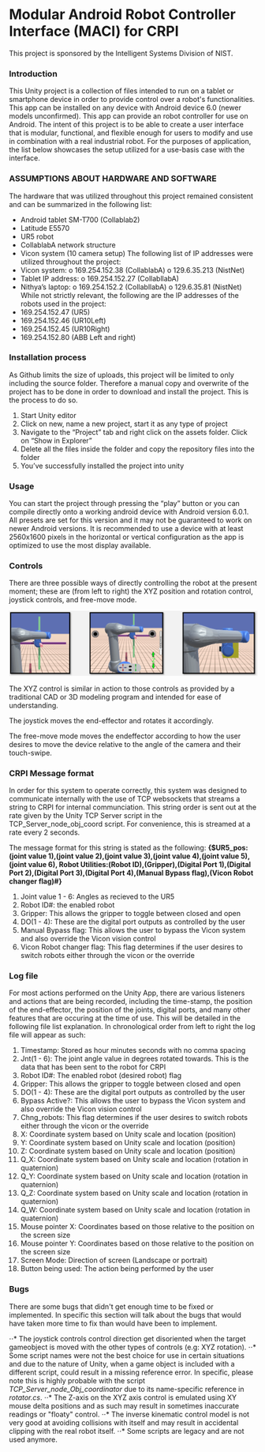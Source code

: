 # Modular Android Robot Controller Interface (MACI) for CRPI 
This project is sponsored by the Intelligent Systems Division of NIST.

### Introduction 
This Unity project is a collection of files intended to run on a tablet or smartphone device in order to provide control over a robot's functionalities. This app can be installed on any device with Android device 6.0 (newer models unconfirmed).
This app can provide an robot controller for use on Android. The intent of this project is to be able to create a user interface that is modular, functional, and flexible enough for users to modify and use in combination with a real industrial 
robot. For the purposes of application, the list below showcases the setup utilized for a use-basis case with the interface. 

### ASSUMPTIONS ABOUT HARDWARE AND SOFTWARE
The hardware that was utilized throughout this project remained consistent and can be summarized in the following list: 
-	Android tablet SM-T700 (Collablab2) 
-	Latitude E5570  
-	UR5 robot
-	CollablabA network structure
-	Vicon system (10 camera setup) 
The following list of IP addresses were utilized throughout the project: 
-	Vicon system:
o	169.254.152.38 (CollablabA)
o	129.6.35.213 (NistNet) 
-	Tablet IP address:
o	169.254.152.27 (CollabllabA)
-	Nithya’s laptop:
o	169.254.152.2 (CollabllabA)
o	129.6.35.81 (NistNet) 
While not strictly relevant, the following are the IP addresses of the robots used in the project: 
-	169.254.152.47 (UR5) 
-	169.254.152.46 (UR10Left) 
-	169.254.152.45 (UR10Right)
-	169.254.152.80 (ABB Left and right) 

### Installation process

As Github limits the size of uploads, this project will be limited to only including the source folder. Therefore a manual copy and overwrite of the project has to be done in order to download and install the project. This is the process to do so. 
1.	Start Unity editor
2.	Click on new, name a new project, start it as any type of project 
3.	Navigate to the “Project” tab and right click on the assets folder. Click on “Show in Explorer” 
4.	Delete all the files inside the folder and copy the repository files into the folder
5.	You’ve successfully installed the project into unity

### Usage
You can start the project through pressing the “play” button or you can compile directly onto a working android device with Android version 6.0.1. All presets are set for this version and it may not be guaranteed to work on newer Android versions. It is recommended to use a device with at least 2560x1600 pixels in the horizontal or vertical configuration as the app is optimized to use the most display available. 

### Controls

There are three possible ways of directly controlling the robot at the present moment; these are (from left to right) the XYZ position and rotation control, joystick controls, and free-move mode.  

![alt text](https://raw.githubusercontent.com/OvercodedStack/CRPI-UI-DOCUMENTATION-Summer-of-2019/master/Images/Control%20schemes.PNG)

The XYZ control is similar in action to those controls as provided by a traditional CAD or 3D modeling program and intended for ease of understanding. 

The joystick moves the end-effector and rotates it accordingly.

The free-move mode moves the endeffector according to how the user desires to move the device relative to the angle of the camera and their touch-swipe. 

### CRPI Message format
In order for this system to operate correctly, this system was designed to communicate internally with the use of TCP websockets that streams a string to CRPI for internal communciation. 
This string order is sent out at the rate given by the Unity TCP Server script in the TCP_Server_node_obj_coord script. For convenience, this is streamed at a rate every 2 seconds. 

The message format for this string is stated as the following: 
__{$UR5_pos:(joint value 1),(joint value 2),(joint value 3),(joint value 4),(joint value 5),(joint value 6), Robot Utilities:(Robot ID),(Gripper),(Digital Port 1),(Digital Port 2),(Digital Port 3),(Digital Port 4),(Manual Bypass flag),(Vicon Robot changer flag)#}__

1. Joint value 1 - 6: Angles as recieved to the UR5
2. Robot ID#: the enabled robot
4. Gripper: This allows the gripper to toggle between closed and open 
5. DO(1 - 4): These are the digital port outputs as controlled by the user
6. Manual Bypass flag: This allows the user to bypass the Vicon system and also override the Vicon vision control
7. Vicon Robot changer flag: This flag determines if the user desires to switch robots either through the vicon or the override

### Log file 

For most actions performed on the Unity App, there are various listeners and actions that are being recorded, including the time-stamp, the position of the end-effector, the position of the joints, digital ports, and many other features that are occuring at the time of use. This will be detailed in the following file list explanation. In chronological order from left to right the log file will appear as such: 

1. Timestamp: Stored as hour minutes seconds with no comma spacing 
2. Jnt(1 - 6): The joint angle value in degrees rotated towards. This is the data that has been sent to the robot for CRPI
3. Robot ID#: The enabled robot (desired robot) flag
4. Gripper: This allows the gripper to toggle between closed and open 
5. DO(1 - 4): These are the digital port outputs as controlled by the user
6. Bypass Active?: This allows the user to bypass the Vicon system and also override the Vicon vision control
7. Chng_robots: This flag determines if the user desires to switch robots either through the vicon or the override
8. X: Coordinate system based on Unity scale and location (position)
9. Y: Coordinate system based on Unity scale and location (position)
10. Z: Coordinate system based on Unity scale and location (position)
11. Q_X: Coordinate system based on Unity scale and location (rotation in quaternion)
12. Q_Y: Coordinate system based on Unity scale and location (rotation in quaternion)
13. Q_Z: Coordinate system based on Unity scale and location (rotation in quaternion)
14. Q_W: Coordinate system based on Unity scale and location (rotation in quaternion)
15. Mouse pointer X: Coordinates based on those relative to the position on the screen size
16. Mouse pointer Y: Coordinates based on those relative to the position on the screen size
17. Screen Mode: Direction of screen (Landscape or portrait) 
18. Button being used: The action being performed by the user 

### Bugs 

There are some bugs that didn't get enough time to be fixed or implemented. In specific this section will talk about the bugs that would have taken more time to fix than would have been to implement. 

⋅⋅* The joystick controls control direction get disoriented when the target gameobject is moved with the other types of controls (e.g: XYZ rotation). 
⋅⋅* Some script names were not the best choice for use in certain situations and due to the nature of Unity, when a game object is included with a different script, could result in a missing reference error. In specific, please note this is highly probable with the script *TCP_Server_node_Obj_coordinator* due to its name-specific reference in *rotator.cs*.
⋅⋅* The Z-axis on the XYZ axis control is emulated using XY mouse delta positions and as such may result in sometimes inaccurate readings or "floaty" control. 
⋅⋅* The inverse kinematic control model is not very good at avoiding collisions with itself and may result in accidental clipping with the real robot itself.
⋅⋅* Some scripts are legacy and are not used anymore. 
